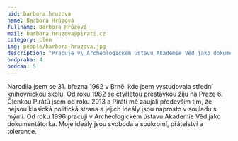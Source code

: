 ```yaml
---
uid: barbora.hruzova
name: Barbora Hrůzová
fullname: Barbora Hrůzová
mail: barbora.hruzova@pirati.cz
category: clen
img: people/barbora-hruzova.jpg
description: "Pracuje v\_Archeologickém ústavu Akademie Věd jako dokumentátorka. Moje ideály jsou svoboda a soukromí, přátelství a tolerance."
ordpraha: 4
ordcan: 5
---
```

Narodila jsem se 31. března 1962 v Brně, kde jsem vystudovala střední knihovnickou školu. Od roku 1982 se čtyřletou přestávkou žiju na Praze 6. Členkou Pirátů jsem od roku 2013 a Piráti mě zaujali především tím, že nejsou klasická politická strana a jejich ideály jsou naprosto v souladu s mými. Od roku 1996 pracuji v Archeologickém ústavu Akademie Věd jako dokumentátorka. Moje ideály jsou svoboda a soukromí, přátelství a tolerance. 

